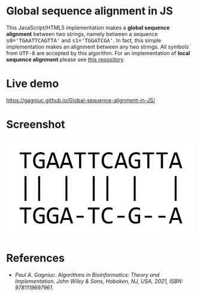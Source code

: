 # Global sequence alignment in JS

This JavaScript/HTML5 implementation makes a <b>global sequence alignment</b> between two strings, namely between a sequence <kbd>s0='TGAATTCAGTTA'</kbd> and <kbd>s1='TGGATCGA'</kbd>. In fact, this simple implementation makes an alignment between any two strings. All symbols from <kbd>UTF-8</kbd> are accepted by this algorithm. For an implementation of <b>local sequence alignment</b> please see [this repository](https://github.com/Gagniuc/Local-sequence-alignment-in-JS).

# Live demo 

https://gagniuc.github.io/Global-sequence-alignment-in-JS/

# Screenshot

![screenshot](https://github.com/Gagniuc/Global-sequence-alignment-in-JS/blob/main/img/global%20sequence%20alignment.png?raw=true)

# References

- <i>Paul A. Gagniuc. Algorithms in Bioinformatics: Theory and Implementation. John Wiley & Sons, Hoboken, NJ, USA, 2021, ISBN: 9781119697961.</i>
